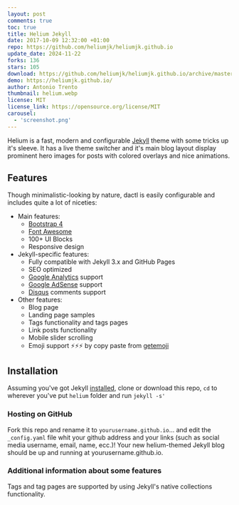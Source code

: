 ```yaml
---
layout: post
comments: true
toc: true
title: Helium Jekyll
date: 2017-10-09 12:32:00 +01:00
repo: https://github.com/heliumjk/heliumjk.github.io
update_date: 2024-11-22
forks: 136
stars: 105
download: https://github.com/heliumjk/heliumjk.github.io/archive/master.zip
demo: https://heliumjk.github.io/
author: Antonio Trento
thumbnail: helium.webp
license: MIT
license_link: https://opensource.org/license/MIT
carousel:
  - 'screenshot.png'
---
```


Helium is a fast, modern and configurable [Jekyll](https://jekyllrb.com/) theme with some tricks up it's sleeve. It has a live theme switcher and it's main blog layout display prominent hero images for posts with colored overlays and nice animations.

## Features

Though minimalistic-looking by nature, dactl is easily configurable and includes quite a lot of niceties:

* Main features:
  * [Bootstrap 4](https://v4-alpha.getbootstrap.com/)
  * [Font Awesome](https://fontawesome.io/)
  * 100+ UI Blocks
  * Responsive design
* Jekyll-specific features:
  * Fully compatible with Jekyll 3.x and GitHub Pages
  * SEO optimized
  * [Google Analytics](https://www.google.com/analytics/) support
  * [Google AdSense](https://www.google.com/adsense/start/) support
  * [Disqus](https://disqus.com/) comments support
* Other features:
  * Blog page
  * Landing page samples
  * Tags functionality and tags pages
  * Link posts functionality
  * Mobile slider scrolling
  * Emoji support ⚡️⚡️⚡️ by copy paste from [getemoji](https://getemoji.com/)

## Installation

Assuming you've got Jekyll [installed](https://jekyllrb.com/docs/installation/), clone or download this repo, `cd` to wherever you've put `helium` folder and run `jekyll -s'`

### Hosting on GitHub

Fork this repo and rename it to `yourusername.github.io`... and edit the `_config.yaml` file whit your github address and your links (such as social media username, email, name, ecc.)!
Your new helium-themed Jekyll blog should be up and running at yourusername.github.io.  

### Additional information about some features

Tags and tag pages are supported by using Jekyll's native collections functionality.  
